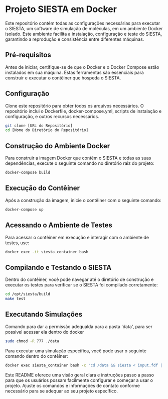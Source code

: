 # Projeto SIESTA em Docker

Este repositório contém todas as configurações necessárias para executar o SIESTA, um software de simulação de moléculas, em um ambiente Docker isolado. Este ambiente facilita a instalação, configuração e teste do SIESTA, garantindo a reprodução e consistência entre diferentes máquinas.

## Pré-requisitos

Antes de iniciar, certifique-se de que o Docker e o Docker Compose estão instalados em sua máquina. Estas ferramentas são essenciais para construir e executar o contêiner que hospeda o SIESTA.

## Configuração

Clone este repositório para obter todos os arquivos necessários. O repositório inclui o Dockerfile, docker-compose.yml, scripts de instalação e configuração, e outros recursos necessários.

```bash
git clone [URL do Repositório]
cd [Nome do Diretório do Repositório]
```

## Construção do Ambiente Docker

Para construir a imagem Docker que contém o SIESTA e todas as suas dependências, execute o seguinte comando no diretório raiz do projeto:

```bash
docker-compose build
```

## Execução do Contêiner

Após a construção da imagem, inicie o contêiner com o seguinte comando:

```bash
docker-compose up
```

## Acessando o Ambiente de Testes

Para acessar o contêiner em execução e interagir com o ambiente de testes, use:

```bash
docker exec -it siesta_container bash
```

## Compilando e Testando o SIESTA

Dentro do contêiner, você pode navegar até o diretório de construção e executar os testes para verificar se o SIESTA foi compilado corretamente:

```bash
cd /opt/siesta/build
make test
```

## Executando Simulações



Comando para dar a permissão adequalda para a pasta 'data', para ser possivel acessar ela dentro do docker 
```bash
sudo chmod -R 777 ./data 
```


Para executar uma simulação específica, você pode usar o seguinte comando dentro do contêiner:

```bash
docker exec siesta_container bash -c "cd /data && siesta < input.fdf | tee output.out"
```

Este README oferece uma visão geral clara e instruções passo a passo para que os usuários possam facilmente configurar e começar a usar o projeto. Ajuste os comandos e informações de contato conforme necessário para se adequar ao seu projeto específico.